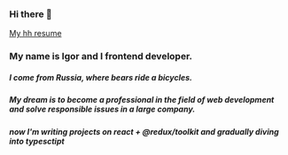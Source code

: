 ### Hi there 👋
[My hh resume]([https://igor-sergeevich-po.github.io/rsschool-cv/cv](https://rostov.hh.ru/applicant/resumes/view?resume=f9964765ff047e7ebc0039ed1f48576d545664))
### My name is Igor and I frontend developer.
##### *I come from Russia, where bears ride a bicycles.*

##### My dream is to become a professional in the field of web development and solve responsible issues in a large company.
##### now I'm writing projects on react + @redux/toolkit and gradually diving into typesctipt

<!--
**igor-sergeevich-po/igor-sergeevich-po** is a ✨ _special_ ✨ repository because its `README.md` (this file) appears on your GitHub profile.

Here are some ideas to get you started:

- 🔭 I’m currently working on ...
- 🌱 I’m currently learning ...
- 👯 I’m looking to collaborate on ...
- 🤔 I’m looking for help with ...
- 💬 Ask me about ...
- 📫 How to reach me: ...
- 😄 Pronouns: ...
- ⚡ Fun fact: ...
-->
